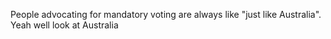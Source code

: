 People advocating for mandatory voting are always like "just like Australia". Yeah well look at Australia


